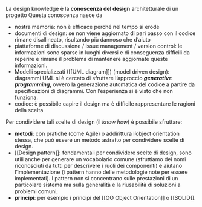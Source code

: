 La design knowledge è la **conoscenza del design** architetturale di un progetto
Questa conoscenza nasce da 
- nostra memoria: non è efficace perché nel tempo si erode
- documenti di design: se non viene aggiornato di pari passo con il codice rimane disallineato, risultando più dannoso che d’aiuto
- piattaforme di discussione / issue management / version control: le informazioni sono sparse in luoghi diversi e di conseguenza difficili da reperire e rimane il problema di mantenere aggiornate queste informazioni. 
- Modelli specializzati ([[UML diagram]]) (model driven design): diagrammi UML si è cercato di sfruttare l’approccio _**generative programming**_, ovvero la generazione automatica del codice a partire da specificazioni di diagrammi. Con l’esperienza si è visto che non funziona.
- codice: è possibile capire il design ma è difficile rappresentare le ragioni della scelta


Per condividere tali scelte di design (il _know how_) è possibile sfruttare:
- **metodi**: con pratiche (come Agile) o addirittura l’object orientation stessa, che può essere un metodo astratto per condividere scelte di design.
- [[Design pattern]]: fondamentali per condividere scelte di design, sono utili anche per generare un vocabolario comune (sfruttiamo dei nomi riconosciuti da tutti per descrivere i ruoli dei componenti) e aiutano l’implementazione (i pattern hanno delle metodologie note per essere implementati). I pattern non si concentrano sulle prestazioni di un particolare sistema ma sulla generalità e la riusabilità di soluzioni a problemi comuni;
- **principi**: per esempio i principi del [[OO Object Orientation]] o [[SOLID]].